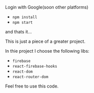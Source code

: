 Login with Google(soon other platforms)

- `npm install`
- `npm start`

and thats it...

This is just a piece of a greater project.

In thie project I choose the following libs:
- `firebase`
- `react-firebase-hooks`
- `react-dom`
- `react-router-dom`


Feel free to use this code.

